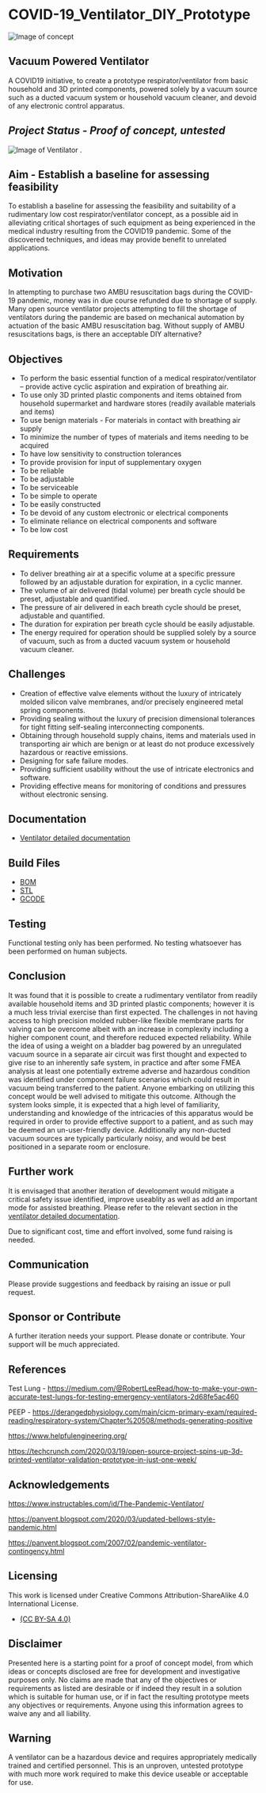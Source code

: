 # COVID-19_Ventilator_DIY_Prototype

![Image of concept](/Diagrams/ConceptOverview.png?raw=true "Optional Title")

## Vacuum Powered Ventilator 
A COVID19 initiative, to create a prototype respirator/ventilator from basic household and 3D printed components, powered solely by a vacuum source such as a ducted vacuum system or household vacuum cleaner, and devoid of any electronic control apparatus.

## *Project Status - Proof of concept, untested*

![Image of Ventilator](/images/Ventilator_CompleteView.png?raw=true "Optional Title")
.

## Aim - Establish a baseline for assessing feasibility
To establish a baseline for assessing the feasibility and suitability of a rudimentary low cost respirator/ventilator concept, as a possible aid in alleviating critical shortages of such equipment as being experienced in the medical industry resulting from the COVID19 pandemic.
Some of the discovered techniques, and ideas may provide benefit to unrelated applications.

## Motivation
In attempting to purchase two AMBU resuscitation bags during the COVID-19 pandemic, money was in due course refunded due to shortage of supply. Many open source ventilator projects attempting to fill the shortage of ventilators during the pandemic are based on mechanical automation by actuation of the basic AMBU resuscitation bag. Without supply of AMBU resuscitations bags, is there an acceptable DIY alternative?

## Objectives
- To perform the basic essential function of a medical respirator/ventilator – provide active cyclic aspiration and expiration of breathing air.
- To use only 3D printed plastic components and items obtained from household supermarket and hardware stores (readily available materials and items)
- To use benign materials - For materials in contact with breathing air supply
- To minimize the number of types of materials and items needing to be acquired
- To have low sensitivity to construction tolerances
- To provide provision for input of supplementary oxygen
- To be reliable
- To be adjustable
- To be serviceable
- To be simple to operate
- To be easily constructed
- To be devoid of any custom electronic or electrical components
- To eliminate reliance on electrical components and software
- To be low cost

## Requirements
- To deliver breathing air at a specific volume at a specific pressure followed by an adjustable duration for expiration, in a cyclic manner.
- The volume of air delivered (tidal volume) per breath cycle should be preset, adjustable and quantified.
- The pressure of air delivered in each breath cycle should be preset, adjustable and quantified.
- The duration for expiration per breath cycle should be easily adjustable.
- The energy required for operation should be supplied solely by a source of vacuum, such as from a ducted vacuum system or household vacuum cleaner.

## Challenges
- Creation of effective valve elements without the luxury of intricately molded silicon valve membranes, and/or precisely engineered metal spring components.
- Providing sealing without the luxury of precision dimensional tolerances for tight fitting self-sealing interconnecting components.
- Obtaining through household supply chains, items and materials used in transporting air which are benign or at least do not produce excessively hazardous or reactive emissions.
- Designing for safe failure modes.
- Providing sufficient usability without the use of intricate electronics and software.
- Providing effective means for monitoring of conditions and pressures without electronic sensing.



## Documentation
 - [Ventilator detailed documentation](https://github.com/kaiem/COVID-19_Ventilator_DIY_Prototype/blob/master/Doc)


## Build Files
- [BOM](https://github.com/kaiem/COVID-19_Ventilator_DIY_Prototype/blob/master/BOM)
- [STL](https://github.com/kaiem/COVID-19_Ventilator_DIY_Prototype/blob/master/STL)
- [GCODE](https://github.com/kaiem/COVID-19_Ventilator_DIY_Prototype/blob/master/gcode)


## Testing
Functional testing only has been performed. No testing whatsoever has been performed on human subjects.


## Conclusion
It was found that it is possible to create a rudimentary ventilator from readily available household items and 3D printed plastic components; however it is a much less trivial exercise than first expected. The challenges in not having access to high precision molded rubber-like flexible membrane parts for valving can be overcome albeit with an increase in complexity including a higher component count, and therefore reduced expected reliability. While the idea of using a weight on a bladder bag powered by an unregulated vacuum source in a separate air circuit was first thought and expected to give rise to an inherently safe system, in practice and after some FMEA analysis at least one potentially extreme adverse and hazardous condition was identified under component failure scenarios which could result in vacuum being transferred to the patient. Anyone embarking on utilizing this concept would be well advised to mitigate this outcome. Although the system looks simple, it is expected that a high level of familiarity, understanding and knowledge of the intricacies of this apparatus would be required in order to provide effective support to a patient, and as such may be deemed an un-user-friendly device. Additionally any non-ducted vacuum sources are typically particularly noisy, and would be best positioned in a separate room or enclosure.


## Further work
It is envisaged that another iteration of development would mitigate a critical safety issue identified, improve useablity as well as add an important mode for assisted breathing. Please refer to the relevant section in the [ventilator detailed documentation](https://github.com/kaiem/COVID-19_Ventilator_DIY_Prototype/blob/master/Doc).

Due to significant cost, time and effort involved, some fund raising is needed.


## Communication
Please provide suggestions and feedback by raising an issue or pull request.


## Sponsor or Contribute
A further iteration needs your support. Please donate or contribute. Your support will be much appreciated.


## References
Test Lung - https://medium.com/@RobertLeeRead/how-to-make-your-own-accurate-test-lungs-for-testing-emergency-ventilators-2d68fe5ac460

PEEP - https://derangedphysiology.com/main/cicm-primary-exam/required-reading/respiratory-system/Chapter%20508/methods-generating-positive

https://www.helpfulengineering.org/

https://techcrunch.com/2020/03/19/open-source-project-spins-up-3d-printed-ventilator-validation-prototype-in-just-one-week/

## Acknowledgements

https://www.instructables.com/id/The-Pandemic-Ventilator/

https://panvent.blogspot.com/2020/03/updated-bellows-style-pandemic.html

https://panvent.blogspot.com/2007/02/pandemic-ventilator-contingency.html


## Licensing
This work is licensed under Creative Commons Attribution-ShareAlike 4.0 International License.
- [(CC BY-SA 4.0)](https://creativecommons.org/licenses/by-sa/4.0/)


## Disclaimer
Presented here is a starting point for a proof of concept model, from which ideas or concepts disclosed are free for development and investigative purposes only.
No claims are made that any of the objectives or requirements as listed are desirable or if indeed they result in a solution which is suitable for human use, or if in fact the resulting prototype meets any objectives or requirements.
Anyone using this information agrees to waive any and all liability.


## Warning
A ventilator can be a hazardous device and requires appropriately medically trained and certified personnel.
This is an unproven, untested prototype with much more work required to make this device useable or acceptable for use.

